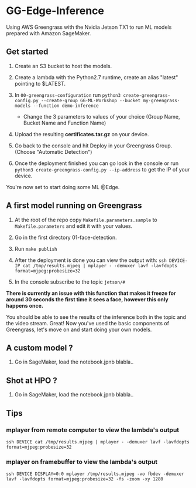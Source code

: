 # GG-Edge-Inference

Using AWS Greengrass with the Nvidia Jetson TX1 to run ML models prepared with Amazon SageMaker.

## Get started

1. Create an S3 bucket to host the models.

1. Create a lambda with the Python2.7 runtime, create an alias "latest" pointing to $LATEST.

1. In `00-greengrass-configuration` run `python3 create-greengrass-config.py --create-group GG-ML-Workshop --bucket my-greengrass-models --function demo-inference`

    - Change the 3 parameters to values of your choice (Group Name, Bucket Name and Function Name)

1. Upload the resulting **certificates.tar.gz** on your device.

1. Go back to the console and hit Deploy in your Greengrass Group. (Choose "Automatic Detection")

1. Once the deployment finished you can go look in the console or run `python3 create-greengrass-config.py --ip-address` to get the IP of your device.

You're now set to start doing some ML @Edge.

## A first model running on Greengrass

1. At the root of the repo copy `Makefile.parameters.sample` to `Makefile.parameters` and edit it with your values.

1. Go in the first directory 01-face-detection.

1. Run `make publish`

1. After the deployment is done you can view the output with: `ssh DEVICE-IP cat /tmp/results.mjpeg | mplayer - -demuxer lavf -lavfdopts format=mjpeg:probesize=32`

1. In the console subscribe to the topic `jetson/#`

**There is currently an issue with this function that makes it freeze for around 30 seconds the first time it sees a face, however this only happens once.**

You should be able to see the results of the inference both in the topic and the video stream. Great! Now you've used the basic components of Greengrass, let's move on and start doing your own models.

## A custom model ?

1. Go in SageMaker, load the notebook.jpnb blabla..

## Shot at HPO ?

1. Go in SageMaker, load the notebook.jpnb blabla..

## Tips

### mplayer from remote computer to view the lambda's output

`ssh DEVICE cat /tmp/results.mjpeg | mplayer - -demuxer lavf -lavfdopts format=mjpeg:probesize=32`

### mplayer on framebuffer to view the lambda's output

`ssh DEVICE DISPLAY=0:0 mplayer /tmp/results.mjpeg -vo fbdev -demuxer lavf -lavfdopts format=mjpeg:probesize=32 -fs -zoom -xy 1280`